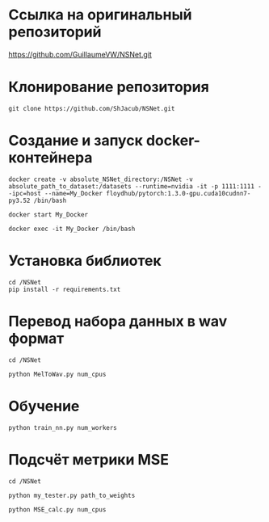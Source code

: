 # Ссылка на оригинальный репозиторий

https://github.com/GuillaumeVW/NSNet.git

# Клонирование репозитория
```
git clone https://github.com/ShJacub/NSNet.git
```

# Создание и запуск docker-контейнера
```
docker create -v absolute_NSNet_directory:/NSNet -v absolute_path_to_dataset:/datasets --runtime=nvidia -it -p 1111:1111 --ipc=host --name=My_Docker floydhub/pytorch:1.3.0-gpu.cuda10cudnn7-py3.52 /bin/bash

docker start My_Docker

docker exec -it My_Docker /bin/bash
```

# Установка библиотек
```
cd /NSNet
pip install -r requirements.txt
```

# Перевод набора данных в wav формат
```
cd /NSNet

python MelToWav.py num_cpus
```

# Обучение
```
python train_nn.py num_workers
```

# Подсчёт метрики MSE
```
cd /NSNet

python my_tester.py path_to_weights

python MSE_calc.py num_cpus
```